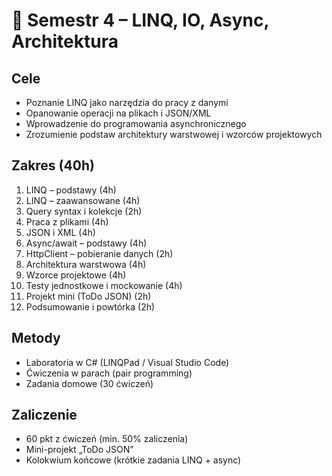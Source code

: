 # 📘 Semestr 4 – LINQ, IO, Async, Architektura

## Cele
- Poznanie LINQ jako narzędzia do pracy z danymi  
- Opanowanie operacji na plikach i JSON/XML  
- Wprowadzenie do programowania asynchronicznego  
- Zrozumienie podstaw architektury warstwowej i wzorców projektowych  

## Zakres (40h)
1. LINQ – podstawy (4h)  
2. LINQ – zaawansowane (4h)  
3. Query syntax i kolekcje (2h)  
4. Praca z plikami (4h)  
5. JSON i XML (4h)  
6. Async/await – podstawy (4h)  
7. HttpClient – pobieranie danych (2h)  
8. Architektura warstwowa (4h)  
9. Wzorce projektowe (4h)  
10. Testy jednostkowe i mockowanie (4h)  
11. Projekt mini (ToDo JSON) (2h)  
12. Podsumowanie i powtórka (2h)  

## Metody
- Laboratoria w C# (LINQPad / Visual Studio Code)  
- Ćwiczenia w parach (pair programming)  
- Zadania domowe (30 ćwiczeń)  

## Zaliczenie
- 60 pkt z ćwiczeń (min. 50% zaliczenia)  
- Mini-projekt „ToDo JSON”  
- Kolokwium końcowe (krótkie zadania LINQ + async)  
